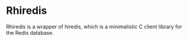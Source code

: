 Rhiredis
========

Rhiredis is a wrapper of hiredis, which is a minimalistic C client     library for the Redis database.
